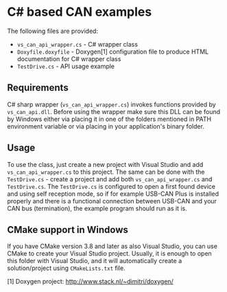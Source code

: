 # C# based CAN examples

The following files are provided:

* `vs_can_api_wrapper.cs` - C# wrapper class
* `Doxyfile.doxyfile` - Doxygen[1] configuration file to produce HTML
  documentation for C# wrapper class
* `TestDrive.cs` - API usage example

## Requirements

C# sharp wrapper (`vs_can_api_wrapper.cs`) invokes functions provided by
`vs_can_api.dll`. Before using the wrapper make sure this DLL can be
found by Windows either via placing it in one of the folders mentioned in
PATH environment variable or via placing in your application's binary
folder.

## Usage

To use the class, just create a new project with Visual Studio and add
`vs_can_api_wrapper.cs` to this project. The same can be done with
the `TestDrive.cs` - create a project and add both `vs_can_api_wrapper.cs` and
`TestDrive.cs`. The `TestDrive.cs` is configured to open a first found device
and using self reception mode, so if for example USB-CAN Plus is installed
properly and there is a functional connection between USB-CAN and your CAN bus
(termination), the example program should run as it is.

## CMake support in Windows

If you have CMake version 3.8 and later as also Visual Studio, you can use
CMake to create your Visual Studio project. Usually, it is enough to open this
folder with Visual Studio, and it will automatically create a solution/project
using `CMakeLists.txt` file.

[1] Doxygen project: http://www.stack.nl/~dimitri/doxygen/
